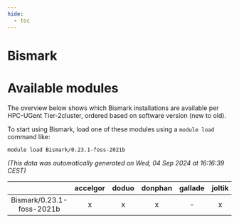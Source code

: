 ```yaml
---
hide:
  - toc
---
```


Bismark
=======

# Available modules


The overview below shows which Bismark installations are available per HPC-UGent Tier-2cluster, ordered based on software version (new to old).

To start using Bismark, load one of these modules using a `module load` command like:

```shell
module load Bismark/0.23.1-foss-2021b
```

*(This data was automatically generated on Wed, 04 Sep 2024 at 16:16:39 CEST)*  

| |accelgor|doduo|donphan|gallade|joltik|shinx|skitty|
| :---: | :---: | :---: | :---: | :---: | :---: | :---: | :---: |
|Bismark/0.23.1-foss-2021b|x|x|x|-|x|-|x|
